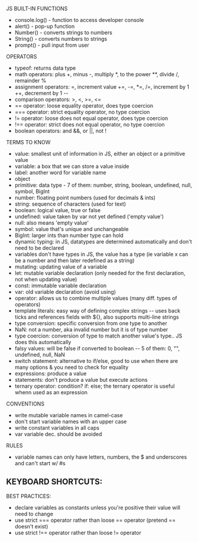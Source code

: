 JS BUILT-IN FUNCTIONS
- console.log() - function to access developer console
- alert() - pop-up function
- Number() - converts strings to numbers
- String() - converts numbers to strings
- prompt() - pull input from user

OPERATORS
- typeof: returns data type
- math operators: plus +, minus -, multiply *, to the power **, divide /, remainder %
- assignment operators: =, increment value +=, -=, *=, /=, increment by 1 ++, decrement by 1 --
- comparison operators: >, <, >=, <=
- == operator: loose equality operator, does type coercion
- === operator: strict equality operator, no type coercion
- != operator: loose does not equal operator, does type coercion
- !== operator: strict does not equal operator, no type coercion
- boolean operators: and &&, or ||, not !

TERMS TO KNOW
- value: smallest unit of information in JS, either an object or a primitive value
- variable: a box that we can store a value inside
- label: another word for variable name
- object
- primitive: data type - 7 of them: number, string, boolean, undefined, null, symbol, BigInt
- number: floating point numbers (used for decimals & ints)
- string: sequence of characters (used for text)
- boolean: logical value, true or false
- undefined: value taken by var not yet defined ('empty value')
- null: also means 'empty value'
- symbol: value that's unique and unchangeable
- BigInt: larger ints than number type can hold
- dynamic typing: in JS, datatypes are determined automatically and don't need to be declared
- variables don't have types in JS, the value has a type (ie variable x can be a number and then later redefined as a string)
- mutating: updating value of a variable
- let: mutable variable declaration (only needed for the first declaration, not when updating value)
- const: immutable variable declaration
- var: old variable declaration (avoid using)
- operator: allows us to combine multiple values (many diff. types of operators)
- template literals: easy way of defining complex strings -- uses back ticks and references fields with ${}, also supports multi-line strings
- type conversion: specific conversion from one type to another
- NaN: not a number, aka invalid number but it is of type number
- type coercion: conversion of type to match another value's type.. JS does this automatically
- falsy values: will be false if converted to boolean -- 5 of them: 0, "", undefined, null, NaN
- switch statement: alternative to if/else, good to use when there are many options & you need to check for equality
- expressions: produce a value
- statements: don't produce a value but execute actions
- ternary operator: condition? if: else; the ternary operator is useful whenn used as an expression

CONVENTIONS
- write mutable variable names in camel-case
- don't start variable names with an upper case
- write constant variables in all caps
- var variable dec. should be avoided 

RULES
- variable names can only have letters, numbers, the $ and underscores and can't start w/ #s

KEYBOARD SHORTCUTS:
- 

BEST PRACTICES:
- declare variables as constants unless you're positive their value will need to change
- use strict === operator rather than loose == operator (pretend == doesn't exist)
- use strict !== operator rather than loose != operator 
